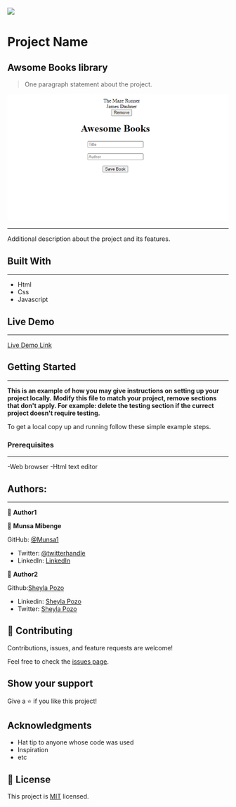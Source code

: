 ![](https://img.shields.io/badge/Microverse-blueviolet)
---

# Project Name
Awsome Books library
---

> One paragraph statement about the project.

![Demo](./images/Screenshoot1.png)

---

Additional description about the project and its features.

## Built With
---

- Html
- Css
- Javascript

## Live Demo
---

[Live Demo Link](https://munsa1.github.io/Awesome-Books/)


## Getting Started
---

**This is an example of how you may give instructions on setting up your project locally.**
**Modify this file to match your project, remove sections that don't apply. For example: delete the testing section if the currect project doesn't require testing.**


To get a local copy up and running follow these simple example steps.

### Prerequisites
---

-Web browser
-Html text editor


## Authors:
---

👤 **Author1**

👤 **Munsa Mibenge**

GitHub: [@Munsa1](https://github.com/munsa1)
- Twitter: [@twitterhandle](https://twitter.com/twitterhandle)
- LinkedIn: [LinkedIn](https://linkedin.com/in/linkedinhandle)

👤 **Author2**

 Github:[Sheyla Pozo](https://github.com/sheylaPozo)
- Linkedin: [Sheyla Pozo](https://www.linkedin.com/in/sheypozo/)
- Twitter: [Sheyla Pozo](https://twitter.com/sheyPozo)

## 🤝 Contributing

Contributions, issues, and feature requests are welcome!

Feel free to check the [issues page](../../issues/).

## Show your support

Give a ⭐️ if you like this project!

## Acknowledgments

- Hat tip to anyone whose code was used
- Inspiration
- etc

## 📝 License

This project is [MIT](./MIT.md) licensed.
